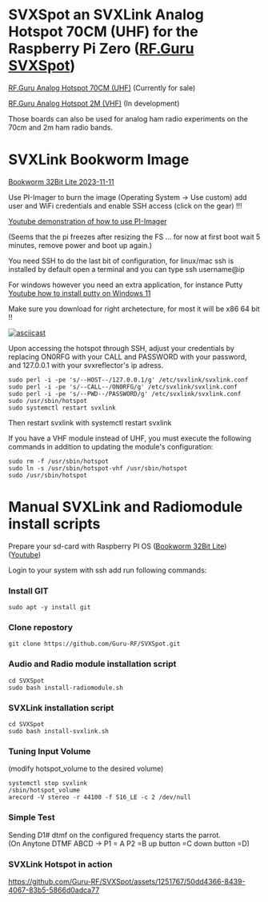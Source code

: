# SVXSpot an SVXLink Analog Hotspot 70CM (UHF) for the Raspberry Pi Zero ([RF.Guru SVXSpot](https://rf.guru/2023-k-041))

[RF.Guru Analog Hotspot 70CM (UHF)](https://rf.guru/2023-k-041) (Currently for sale)

[RF.Guru Analog Hotspot 2M (VHF)](https://rf.guru/) (In development)

Those boards can also be used for analog ham radio experiments on the 70cm and 2m ham radio bands.

# SVXLink Bookworm Image #

[Bookworm 32Bit Lite 2023-11-11](https://storage.googleapis.com/rf-guru/rpi-images/hotspot-2023-11-11.img.gz)

Use PI-Imager to burn the image (Operating System -> Use custom) add user and WiFi credentials and enable SSH access (click on the gear) !!!

[Youtube demonstration of how to use PI-Imager](https://www.youtube.com/watch?v=UeiBUUef2c0)

(Seems that the pi freezes after resizing the FS ... for now at first boot wait 5 minutes, remove power and boot up again.)

You need SSH to do the last bit of configuration, for linux/mac ssh is installed by default open a terminal and you can type ssh username@ip

For windows however you need an extra application, for instance Putty
[Youtube how to install putty on Windows 11](https://www.youtube.com/watch?v=ljL4Wvv8XwI)

Make sure you download for right archetecture, for most it will be x86 64 bit !!

[![asciicast](https://asciinema.org/a/I3qp1Pb0LrUQcYR5af3o0xXP4.png)](https://asciinema.org/a/I3qp1Pb0LrUQcYR5af3o0xXP4?autoplay=1)

Upon accessing the hotspot through SSH, adjust your credentials by replacing ON0RFG with your CALL and PASSWORD with your password, and 127.0.0.1 with your svxreflector's ip adress.

```console
sudo perl -i -pe 's/--HOST--/127.0.0.1/g' /etc/svxlink/svxlink.conf
sudo perl -i -pe 's/--CALL--/ON0RFG/g' /etc/svxlink/svxlink.conf
sudo perl -i -pe 's/--PWD--/PASSWORD/g' /etc/svxlink/svxlink.conf
sudo /usr/sbin/hotspot
sudo systemctl restart svxlink
```

Then restart svxlink with systemctl restart svxlink

If you have a VHF module instead of UHF, you must execute the following commands in addition to updating the module's configuration:

```console
sudo rm -f /usr/sbin/hotspot
sudo ln -s /usr/sbin/hotspot-vhf /usr/sbin/hotspot
sudo /usr/sbin/hotspot
```

# Manual SVXLink and Radiomodule install scripts

Prepare your sd-card with Raspberry PI OS ([Bookworm 32Bit Lite](https://www.raspberrypi.com/software/operating-systems/)) ([Youtube](https://www.youtube.com/watch?v=vxmO_a5WNI8))

Login to your system with ssh add run following commands:

### Install GIT  ###
```console
sudo apt -y install git
```

### Clone repostory ###
```console
git clone https://github.com/Guru-RF/SVXSpot.git
```

### Audio and Radio module installation script ###
```console
cd SVXSpot
sudo bash install-radiomodule.sh
```

### SVXLink installation script ###
```console
cd SVXSpot
sudo bash install-svxlink.sh
```

### Tuning Input Volume ###
(modify hotspot_volume to the desired volume)
```console
systemctl stop svxlink
/sbin/hotspot_volume
arecord -V stereo -r 44100 -f S16_LE -c 2 /dev/null
```

### Simple Test ###
Sending D1# dtmf on the configured frequency starts the parrot.<br>
(On Anytone DTMF ABCD -> P1 = A  P2 =B  up button =C down button =D)

### SVXLink Hotspot in action ###
https://github.com/Guru-RF/SVXSpot/assets/1251767/50dd4366-8439-4067-83b5-5866d0adca77
